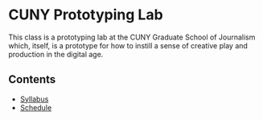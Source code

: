 # CUNY Prototyping Lab

This class is a prototyping lab at the CUNY Graduate School of Journalism which, itself, is a prototype for how to instill a sense of creative play and production in the digital age.

## Contents

* [Syllabus](SYLLABUS.md)
* [Schedule](SCHEDULE.md)
